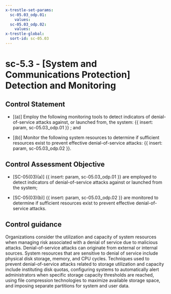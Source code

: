 ```yaml
---
x-trestle-set-params:
  sc-05.03_odp.01:
    values:
  sc-05.03_odp.02:
    values:
x-trestle-global:
  sort-id: sc-05.03
---
```


# sc-5.3 - \[System and Communications Protection\] Detection and Monitoring

## Control Statement

- \[(a)\] Employ the following monitoring tools to detect indicators of denial-of-service attacks against, or launched from, the system: {{ insert: param, sc-05.03_odp.01 }} ; and

- \[(b)\] Monitor the following system resources to determine if sufficient resources exist to prevent effective denial-of-service attacks: {{ insert: param, sc-05.03_odp.02 }}.

## Control Assessment Objective

- \[SC-05(03)(a)\]  {{ insert: param, sc-05.03_odp.01 }} are employed to detect indicators of denial-of-service attacks against or launched from the system;

- \[SC-05(03)(b)\]  {{ insert: param, sc-05.03_odp.02 }} are monitored to determine if sufficient resources exist to prevent effective denial-of-service attacks.

## Control guidance

Organizations consider the utilization and capacity of system resources when managing risk associated with a denial of service due to malicious attacks. Denial-of-service attacks can originate from external or internal sources. System resources that are sensitive to denial of service include physical disk storage, memory, and CPU cycles. Techniques used to prevent denial-of-service attacks related to storage utilization and capacity include instituting disk quotas, configuring systems to automatically alert administrators when specific storage capacity thresholds are reached, using file compression technologies to maximize available storage space, and imposing separate partitions for system and user data.
